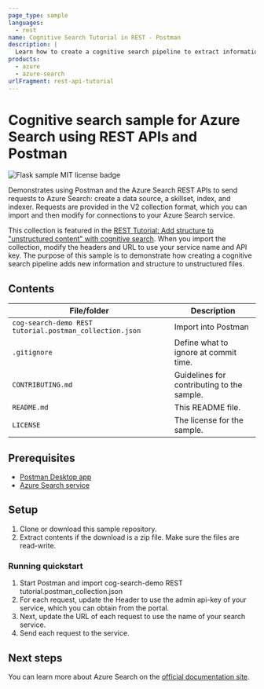 ```yaml
---
page_type: sample
languages:
  - rest
name: Cognitive Search Tutorial in REST - Postman
description: |
  Learn how to create a cognitive search pipeline to extract information and structure from unstructured blobs..
products:
  - azure
  - azure-search
urlFragment: rest-api-tutorial
---
```


#  Cognitive search sample for Azure Search using REST APIs and Postman

![Flask sample MIT license badge](https://img.shields.io/badge/license-MIT-green.svg)

Demonstrates using Postman and the Azure Search REST APIs to send requests to Azure Search: create a data source, a skillset, index, and indexer. Requests are provided in the V2 collection format, which you can import and then modify for connections to your Azure Search service.

This collection is featured in the [REST Tutorial: Add structure to "unstructured content" with cognitive search](https://docs.microsoft.com/azure/search/cognitive-search-tutorial-blob). When you import the collection, modify the headers and URL to use your service name and API key. The purpose of this sample is to demonstrate how creating a cognitive search pipeline adds new information and structure to unstructured files.

## Contents

| File/folder | Description |
|-------------|-------------|
| `cog-search-demo REST tutorial.postman_collection.json`       | Import into Postman |
| `.gitignore` | Define what to ignore at commit time. |
| `CONTRIBUTING.md` | Guidelines for contributing to the sample. |
| `README.md` | This README file. |
| `LICENSE`   | The license for the sample. |

## Prerequisites

- [Postman Desktop app](https://www.getpostman.com/)
- [Azure Search service](https://docs.microsoft.com/azure/search/search-create-service-portal)

## Setup

1. Clone or download this sample repository.
1. Extract contents if the download is a zip file. Make sure the files are read-write.

### Running quickstart
1. Start Postman and import cog-search-demo REST tutorial.postman_collection.json
1. For each request, update the Header to use the admin api-key of your service, which you can obtain from the portal.
1. Next, update the URL of each request to use the name of your search service.
1. Send each request to the service.

## Next steps

You can learn more about Azure Search on the [official documentation site](https://docs.microsoft.com/azure/search).